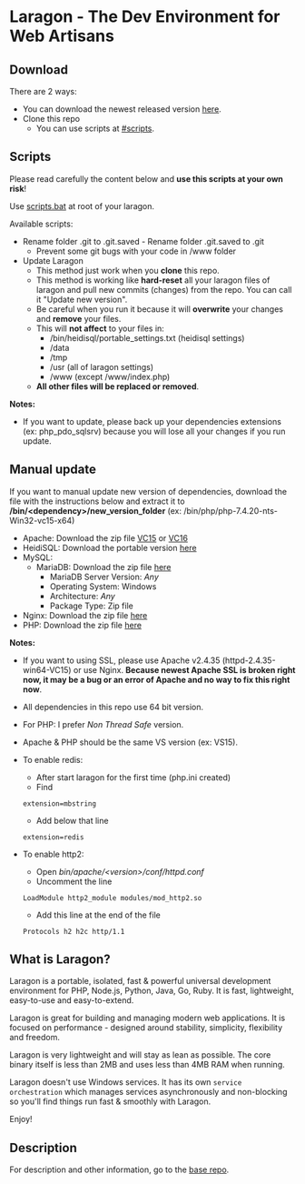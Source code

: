 # Laragon - The Dev Environment for Web Artisans

## Download

There are 2 ways:

- You can download the newest released version [here](https://github.com/Phu1237/laragon/releases).
- Clone this repo
  - You can use scripts at [#scripts](#scripts).

## Scripts

Please read carefully the content below and **use this scripts at your own risk**!

Use [scripts.bat](scripts.bat) at root of your laragon.

Available scripts:

- Rename folder .git to .git.saved - Rename folder .git.saved to .git
  - Prevent some git bugs with your code in /www folder
- Update Laragon
  - This method just work when you **clone** this repo.
  - This method is working like **hard-reset** all your laragon files of laragon and pull new commits (changes) from the repo. You can call it "Update new version".
  - Be careful when you run it because it will **overwrite** your changes and **remove** your files.
  - This will **not affect** to your files in:
    - /bin/heidisql/portable_settings.txt (heidisql settings)
    - /data
    - /tmp
    - /usr (all of laragon settings)
    - /www (except /www/index.php)
  - **All other files will be replaced or removed**.

**Notes:**

- If you want to update, please back up your dependencies extensions (ex: php_pdo_sqlsrv) because you will lose all your changes if you run update.

## Manual update

If you want to manual update new version of dependencies, download the file with the instructions below and extract it to **/bin/\<dependency\>/new_version_folder** (ex: /bin/php/php-7.4.20-nts-Win32-vc15-x64)

- Apache: Download the zip file [VC15](https://www.apachelounge.com/download/VC15/) or [VC16](https://www.apachelounge.com/download/)
- HeidiSQL: Download the portable version [here](https://www.heidisql.com/download.php)
- MySQL:
  - MariaDB: Download the zip file [here](https://mariadb.org/download/)
    - MariaDB Server Version: *Any*
    - Operating System: Windows
    - Architecture: *Any*
    - Package Type: Zip file
- Nginx: Download the zip file [here](http://nginx.org/en/download.html)
- PHP: Download the zip file [here](https://windows.php.net/download/)

**Notes:**

- If you want to using SSL, please use Apache v2.4.35 (httpd-2.4.35-win64-VC15) or use Nginx. **Because newest Apache SSL is broken right now, it may be a bug or an error of Apache and no way to fix this right now**.
- All dependencies in this repo use 64 bit version.
- For PHP: I prefer *Non Thread Safe* version.
- Apache & PHP should be the same VS version (ex: VS15).
- To enable redis:
  - After start laragon for the first time (php.ini created)
  - Find
  
  ```text
  extension=mbstring
  ```
  
  - Add below that line
  
  ```text
  extension=redis
  ```

- To enable http2:
  - Open *bin/apache/\<version>/conf/httpd.conf*
  - Uncomment the line

  ```text
  LoadModule http2_module modules/mod_http2.so
  ```

  - Add this line at the end of the file

  ```text
  Protocols h2 h2c http/1.1
  ```

## What is Laragon?

Laragon is a portable, isolated, fast & powerful universal development environment for PHP, Node.js, Python, Java, Go, Ruby. It is fast, lightweight, easy-to-use and easy-to-extend.

Laragon is great for building and managing modern web applications. It is focused on performance  - designed around stability, simplicity, flexibility and freedom.

Laragon is very lightweight and will stay as lean as possible. The core binary itself is less than 2MB and uses less than 4MB RAM when running.

Laragon doesn't use Windows services. It has its own `service orchestration` which manages services asynchronously and non-blocking so you'll find things run fast & smoothly with Laragon.

Enjoy!

## Description

For description and other information, go to the [base repo](https://github.com/leokhoa/laragon).
